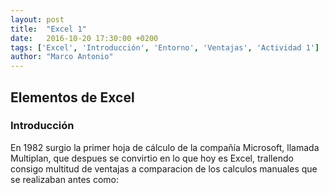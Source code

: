 ```yaml
---
layout: post
title:  "Excel 1"
date:   2016-10-20 17:30:00 +0200
tags: ['Excel', 'Introducción', 'Entorno', 'Ventajas', 'Actividad 1']
author: "Marco Antonio"
---
```

## Elementos de Excel
### Introducción

En 1982 surgio la primer hoja de cálculo de la compañía Microsoft, llamada Multiplan, que despues se convirtio en lo que hoy es Excel, trallendo consigo multitud de ventajas a comparacion de los calculos manuales que se realizaban antes como:
